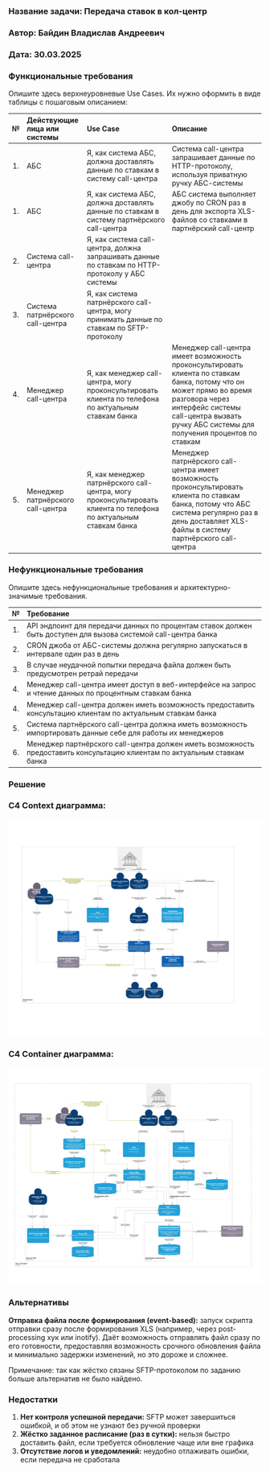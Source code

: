 ﻿### <a name="_b7urdng99y53"></a>**Название задачи: Передача ставок в кол-центр** 
### <a name="_hjk0fkfyohdk"></a>**Автор: Байдин Владислав Андреевич**
### <a name="_uanumrh8zrui"></a>**Дата: 30.03.2025**
### <a name="_3bfxc9a45514"></a>**Функциональные требования**
Опишите здесь верхнеуровневые Use Cases. Их нужно оформить в виде таблицы с пошаговым описанием:

| **№** | **Действующие лица или системы**  | **Use Case**                                                                                                      | **Описание**                                                                                                                                                                                                                      |
|:-----:|:----------------------------------|:------------------------------------------------------------------------------------------------------------------|:----------------------------------------------------------------------------------------------------------------------------------------------------------------------------------------------------------------------------------|
|  1.   | АБС                               | Я, как система АБС, должна доставлять данные по ставкам в систему call-центра                                     | Система call-центра запрашивает данные по HTTP-протоколу, используя приватную ручку АБС-системы                                                                                                                                   |
|  1.   | АБС                               | Я, как система АБС, должна доставлять данные по ставкам в систему партнёрского call-центра                        | АБС система выполняет джобу по CRON раз в день для экспорта XLS-файлов со ставками в партнёрский call-центр                                                                                                                       |
|  2.   | Система call-центра               | Я, как система call-центра, должна запрашивать данные по ставкам по HTTP-протоколу у АБС системы                  |                                                                                                                                                                                                                                   |
|  3.   | Система патрнёрского call-центра  | Я, как система патрнёрского call-центра, могу принимать данные по ставкам по SFTP-протоколу                       |                                                                                                                                                                                                                                   |
|  4.   | Менеджер call-центра              | Я, как менеджер call-центра, могу проконсультировать клиента по телефона по актуальным ставкам банка              | Менеджер call-центра имеет возможность проконсультировать клиента по ставкам банка, потому что он может прямо во время разговора через интерфейс системы call-центра вызвать ручку АБС системы для получения процентов по ставкам |
|  5.   | Менеджер патрнёрского call-центра | Я, как менеджер патрнёрского call-центра, могу проконсультировать клиента по телефона по актуальным ставкам банка | Менеджер патрнёрского call-центра имеет возможность проконсультировать клиента по ставкам банка, потому что АБС система регулярно раз в день доставляет XLS-файлы в систему партнёрского call-центра                              |
### <a name="_u8xz25hbrgql"></a>**Нефункциональные требования**
Опишите здесь нефункциональные требования и архитектурно-значимые требования.

| **№** | **Требование**                                                                                                            |
|:-----:|:--------------------------------------------------------------------------------------------------------------------------|
|  1.   | API эндпоинт для передачи данных по процентам ставок должен быть доступен для вызова системой call-центра банка           |
|  2.   | CRON джоба от АБС-системы должна регулярно запускаться в интервале один раз в день                                        |
|  3.   | В случае неудачной попытки передача файла должен быть предусмотрен ретрай передачи                                        |
|  4.   | Менеджер call-центра имеет доступ в веб-интерфейсе на запрос и чтение данных по процентным ставкам банка                  |
|  4.   | Менеджер call-центра должен иметь возможность предоставить консультацию клиентам по актуальным ставкам банка              |
|  5.   | Система партнёрского call-центра должна иметь возможность импортировать данные себе для работы их менеджеров              |
|  6.   | Менеджер партнёрского call-центра должен иметь возможность предоставить консультацию клиентам по актуальным ставкам банка |
### <a name="_qmphm5d6rvi3"></a>**Решение**
### С4 Context диаграмма: 
![c4_context.drawio.png](c4_context.drawio.png)

### С4 Container диаграмма: 
![c4_container.drawio.png](c4_container.drawio.png)

### <a name="_bjrr7veeh80c"></a>**Альтернативы**
<b>Отправка файла после формирования (event-based):</b> запуск скрипта отправки сразу после формирования XLS (например, через post-processing хук или inotify).
Даёт возможность отправлять файл сразу по его готовности, предоставляя возможность срочного обновления файла и минимально задержки изменений, но это дороже и сложнее. 

Примечание: так как жёстко сязаны SFTP-протоколом по заданию больше альтернатив не было найдено.

### <a name="_bjrr7veeh80c"></a>**Недостатки**
1. <b>Нет контроля успешной передачи:</b> SFTP может завершиться ошибкой, и об этом не узнают без ручной проверки
2. <b>Жёстко заданное расписание (раз в сутки):</b> нельзя быстро доставить файл, если требуется обновление чаще или вне графика
3. <b>Отсутствие логов и уведомлений:</b> неудобно отлаживать ошибки, если передача не сработала
